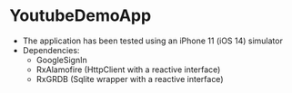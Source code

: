 # YoutubeDemoApp

- The application has been tested using an iPhone 11 (iOS 14) simulator
- Dependencies:
	- GoogleSignIn
	- RxAlamofire (HttpClient with a reactive interface)
	- RxGRDB (Sqlite wrapper with a reactive interface)